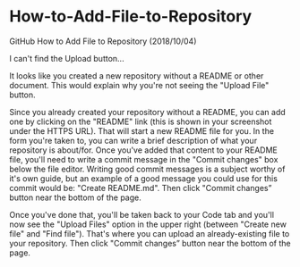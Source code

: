 # How-to-Add-File-to-Repository

GitHub How to Add File to Repository  (2018/10/04)

I can't find the Upload button...

It looks like you created a new repository without a README or other document. This would explain why you're not seeing
the "Upload File" button.

Since you already created your repository without a README, you can add one by clicking on the "README" link (this is
shown in your screenshot under the HTTPS URL). That will start a new README file for you. In the form you're taken to,
you can write a brief description of what your repository is about/for. Once you've added that content to your README
file, you'll need to write a commit message in the "Commit changes" box below the file editor. Writing good commit
messages is a subject worthy of it's own guide, but an example of a good message you could use for this commit would
be: "Create README.md". Then click "Commit changes” button near the bottom of the page.

Once you've done that, you'll be taken back to your Code tab and you'll now see the "Upload Files" option in the upper
right (between "Create new file" and "Find file"). That's where you can upload an already-existing file to your repository.
Then click "Commit changes” button near the bottom of the page.
